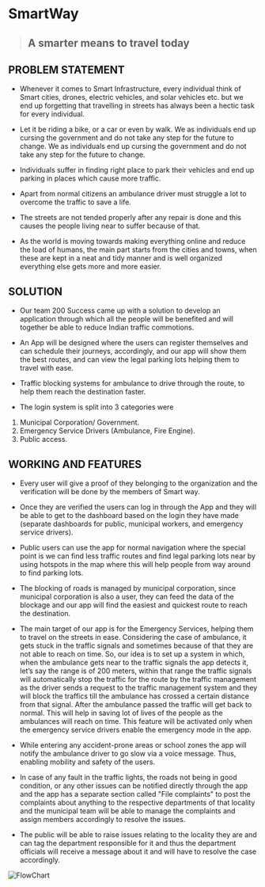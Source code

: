 #  SmartWay

> ## A smarter means to travel today


## **PROBLEM STATEMENT**

* Whenever it comes to Smart Infrastructure, every individual think of Smart cities, drones, electric vehicles, and solar vehicles etc. but we end up forgetting that travelling in streets has always been a hectic task for every individual. 

* Let it be riding a bike, or a car or even by walk. We as individuals end up cursing the government and do not take any step for the future to change. We as individuals end up cursing the government and do not take any step for the future to change.

* Individuals suffer in finding right place to park their vehicles and end up parking in places which cause more traffic.

* Apart from normal citizens an ambulance driver must struggle a lot to overcome the traffic to save a life. 

* The streets are not tended properly after any repair is done and this causes the people living near to suffer because of that.

* As the world is moving towards making everything online and reduce the load of humans, the main part starts from the cities and towns, when these are kept in a neat and tidy manner and is well organized everything else gets more and more easier.


## **SOLUTION**

* Our team 200 Success came up with a solution to develop an application through which all the people will be benefited and will together be able to reduce Indian traffic commotions. 

* An App will be designed where the users can register themselves and can schedule their journeys, accordingly, and our app will show them the best routes, and can view the legal parking lots helping them to travel with ease.

* Traffic blocking systems for ambulance to drive through the route, to help them reach the destination faster.

* The login system is split into 3 categories were 
1. Municipal Corporation/ Government.
2. Emergency Service Drivers (Ambulance, Fire Engine).
3. Public access.


## **WORKING AND FEATURES**

* Every user will give a proof of they belonging to the organization and the verification will be done by the members of Smart way.

* Once they are verified the users can log in through the App and they will be able to get to the dashboard based on the login they have made (separate dashboards for public, municipal workers, and emergency service drivers).

* Public users can use the app for normal navigation where the special point is we can find less traffic routes and find legal parking lots near by using hotspots in the map where this will help people from way around to find parking lots.

* The blocking of roads is managed by municipal corporation, since municipal corporation is also a user, they can feed the data of the blockage and our app will find the easiest and quickest route to reach the destination.

* The main target of our app is for the Emergency Services, helping them to travel on the streets in ease. Considering the case of ambulance, it gets stuck in the traffic signals and sometimes because of that they are not able to reach on time. So, our idea is to set up a system in which, when the ambulance gets near to the traffic signals the app detects it, let’s say the range is of 200 meters, within that range the traffic signals will automatically stop the traffic for the route by the traffic management as the driver sends a request to the traffic management system and they will block the traffics till the ambulance has crossed a certain distance from that signal. After the ambulance passed the traffic will get back to normal. This will help in saving lot of lives of the people as the ambulances will reach on time. This feature will be activated only when the emergency service drivers enable the emergency mode in the app.

* While entering any accident-prone areas or school zones the app will notify the ambulance driver to go slow via a voice message. Thus, enabling mobility and safety of the users.

* In case of any fault in the traffic lights, the roads not being in good condition, or any other issues can be notified directly through the app and the app has a separate section called "File complaints" to post the complaints about anything to the respective departments of that locality and the municipal team will be able to manage the complaints and assign members accordingly to resolve the issues.

* The public will be able to raise issues relating to the locality they are and can tag the department responsible for it and thus the department officials will receive a message about it and will have to resolve the case accordingly.

![FlowChart](https://user-images.githubusercontent.com/61106740/132129718-376c0419-d0ea-441d-b369-b3a0529e3ff6.jpg)

